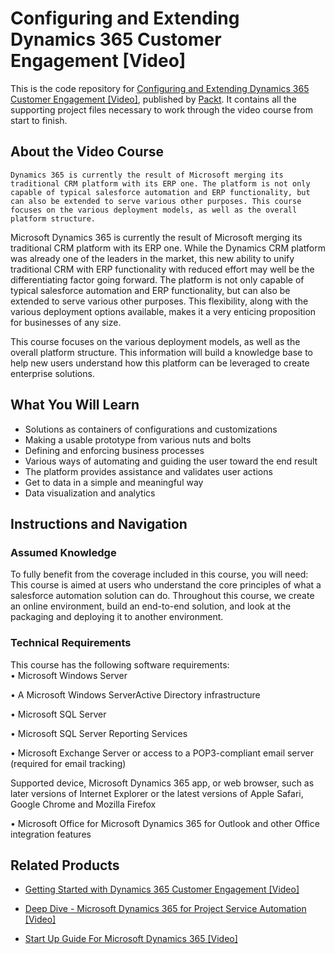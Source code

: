 # Configuring and Extending Dynamics 365 Customer Engagement [Video]
This is the code repository for [Configuring and Extending Dynamics 365 Customer Engagement [Video]](https://www.packtpub.com/game-development/configuring-and-extending-dynamics-365-customer-engagement-video?utm_source=github&utm_medium=repository&utm_campaign=9781788290319), published by [Packt](https://www.packtpub.com/?utm_source=github). It contains all the supporting project files necessary to work through the video course from start to finish.
## About the Video Course
	Dynamics 365 is currently the result of Microsoft merging its traditional CRM platform with its ERP one. The platform is not only capable of typical salesforce automation and ERP functionality, but can also be extended to serve various other purposes. This course focuses on the various deployment models, as well as the overall platform structure.

Microsoft Dynamics 365 is currently the result of Microsoft merging its traditional CRM platform with its ERP one. While the Dynamics CRM platform was already one of the leaders in the market, this new ability to unify traditional CRM with ERP functionality with reduced effort may well be the differentiating factor going forward. The platform is not only capable of typical salesforce automation and ERP functionality, but can also be extended to serve various other purposes. This flexibility, along with the various deployment options available, makes it a very enticing proposition for businesses of any size.

This course focuses on the various deployment models, as well as the overall platform structure. This information will build a knowledge base to help new users understand how this platform can be leveraged to create enterprise solutions.


<H2>What You Will Learn</H2>
<DIV class=book-info-will-learn-text>
<UL>
<LI>Solutions as containers of configurations and customizations 
<LI>Making a usable prototype from various nuts and bolts 
<LI>Defining and enforcing business processes 
<LI>Various ways of automating and guiding the user toward the end result 
<LI>The platform provides assistance and validates user actions 
<LI>Get to data in a simple and meaningful way 
<LI>Data visualization and analytics </LI></UL></DIV>

## Instructions and Navigation
### Assumed Knowledge
To fully benefit from the coverage included in this course, you will need:<br/>
This course is aimed at users who understand the core principles of what a salesforce automation solution can do. Throughout this course, we create an online environment, build an end-to-end solution, and look at the packaging and deploying it to another environment.
### Technical Requirements
This course has the following software requirements:<br/>
• Microsoft Windows Server

• A Microsoft Windows ServerActive Directory infrastructure

• Microsoft SQL Server

• Microsoft SQL Server Reporting Services

• Microsoft Exchange Server or access to a POP3-compliant email server (required for email tracking)
 
Supported device, Microsoft Dynamics 365 app, or web browser, such as later versions of Internet Explorer or the latest versions of Apple Safari, Google Chrome and Mozilla Firefox

• Microsoft Office for Microsoft Dynamics 365 for Outlook and other Office integration features

## Related Products
* [Getting Started with Dynamics 365 Customer Engagement [Video]](https://www.packtpub.com/game-development/getting-started-dynamics-365-customer-engagement-video?utm_source=github&utm_medium=repository&utm_campaign=9781788292887)

* [Deep Dive - Microsoft Dynamics 365 for Project Service Automation [Video]](https://www.packtpub.com/business/deep-dive-microsoft-dynamics-365-project-service-automation-video-0?utm_source=github&utm_medium=repository&utm_campaign=9781788398565)

* [Start Up Guide For Microsoft Dynamics 365 [Video]](https://www.packtpub.com/business/start-guide-microsoft-dynamics-365-video?utm_source=github&utm_medium=repository&utm_campaign=9781788296328)

